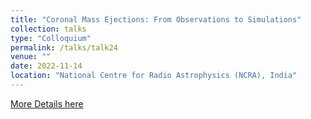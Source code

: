 ```yaml
---
title: "Coronal Mass Ejections: From Observations to Simulations"
collection: talks
type: "Colloquium"
permalink: /talks/talk24
venue: ""
date: 2022-11-14
location: "National Centre for Radio Astrophysics (NCRA), India"
---
```


<a href="https://www.rri.res.in/events/coronal-mass-ejections-observations-simulations">More Details here</a> 